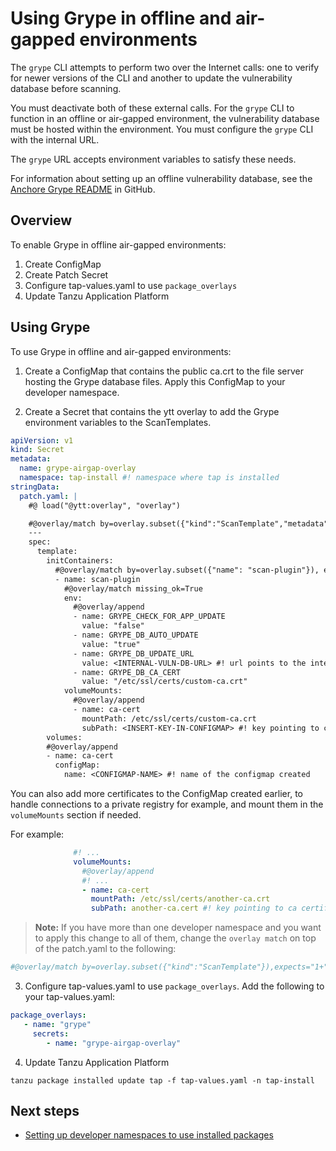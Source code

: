 # Using Grype in offline and air-gapped environments

The `grype` CLI attempts to perform two over the Internet calls: one to verify for newer versions of the CLI and another to update the vulnerability database before scanning.

You must deactivate both of these external calls. For the `grype` CLI to function in an offline or air-gapped environment, the vulnerability database must be hosted within the environment. You must configure the `grype` CLI with the internal URL.

The `grype` URL accepts environment variables to satisfy these needs.

For information about setting up an offline vulnerability database, see the [Anchore Grype README](https://github.com/anchore/grype#offline-and-air-gapped-environments) in GitHub.

## <a id="overview"></a> Overview

To enable Grype in offline air-gapped environments:
1. Create ConfigMap
2. Create Patch Secret
3. Configure tap-values.yaml to use `package_overlays`
4. Update Tanzu Application Platform

## <a id="use-grype"></a> Using Grype

To use Grype in offline and air-gapped environments:

1. Create a ConfigMap that contains the public ca.crt to the file server hosting the Grype database files. Apply this ConfigMap to your developer namespace.

2. Create a Secret that contains the ytt overlay to add the Grype environment variables to the ScanTemplates.

  ```yaml
  apiVersion: v1
  kind: Secret
  metadata:
    name: grype-airgap-overlay
    namespace: tap-install #! namespace where tap is installed
  stringData:
    patch.yaml: |
      #@ load("@ytt:overlay", "overlay")

      #@overlay/match by=overlay.subset({"kind":"ScanTemplate","metadata":{"namespace":"<DEV-NAMESPACE>"}}),expects="1+" #! developer namespace you are using
      ---
      spec:
        template:
          initContainers:
            #@overlay/match by=overlay.subset({"name": "scan-plugin"}), expects="1+"
            - name: scan-plugin
              #@overlay/match missing_ok=True
              env:
                #@overlay/append
                - name: GRYPE_CHECK_FOR_APP_UPDATE
                  value: "false"
                - name: GRYPE_DB_AUTO_UPDATE
                  value: "true"
                - name: GRYPE_DB_UPDATE_URL
                  value: <INTERNAL-VULN-DB-URL> #! url points to the internal file server
                - name: GRYPE_DB_CA_CERT
                  value: "/etc/ssl/certs/custom-ca.crt"
              volumeMounts:
                #@overlay/append
                - name: ca-cert
                  mountPath: /etc/ssl/certs/custom-ca.crt
                  subPath: <INSERT-KEY-IN-CONFIGMAP> #! key pointing to ca certificate
          volumes:
          #@overlay/append
          - name: ca-cert
            configMap:
              name: <CONFIGMAP-NAME> #! name of the configmap created
  ``` 

You can also add more certificates to the ConfigMap created earlier, to handle connections to a private registry for example, and mount them in the `volumeMounts` section if needed.

For example:

```yaml
              #! ...
              volumeMounts:
                #@overlay/append
                #! ...
                - name: ca-cert
                  mountPath: /etc/ssl/certs/another-ca.crt
                  subPath: another-ca.cert #! key pointing to ca certificate
```

>**Note:** If you have more than one developer namespace and you want to apply this change to all of them, change the `overlay match` on top of the patch.yaml to the following:
```yaml
#@overlay/match by=overlay.subset({"kind":"ScanTemplate"}),expects="1+"
```

3. Configure tap-values.yaml to use `package_overlays`. Add the following to your tap-values.yaml:

  ```yaml
  package_overlays:
     - name: "grype"
       secrets:
          - name: "grype-airgap-overlay"
  ```

4. Update Tanzu Application Platform

  ```console
  tanzu package installed update tap -f tap-values.yaml -n tap-install
  ```

## <a id='next-steps'></a>Next steps

- [Setting up developer namespaces to use installed packages](../set-up-namespaces.html)
